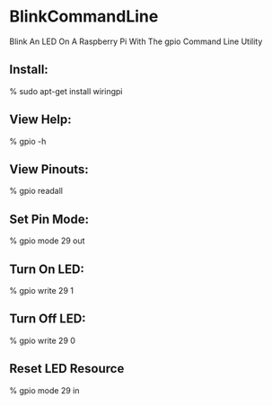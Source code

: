 # BlinkCommandLine
Blink An LED On A Raspberry Pi With The gpio Command Line Utility

## Install:
% sudo apt-get install wiringpi

## View Help:
% gpio -h

## View Pinouts:
% gpio readall

## Set Pin Mode:
% gpio mode 29 out

## Turn On LED:
% gpio write 29 1

## Turn Off LED:
% gpio write 29 0

## Reset LED Resource
% gpio mode 29 in
